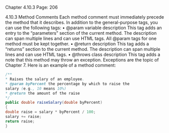 Chapter 4.10.3
Page: 206

4.10.3 Method Comments
Each method comment must immediately precede the method that it
describes. In addition to the general-purpose tags, you can use the following
tags:
• @param variable description
This tag adds an entry to the “parameters” section of the current method.
The description can span multiple lines and can use HTML tags. All @param
tags for one method must be kept together.
• @return description
This tag adds a “returns” section to the current method. The description can
span multiple lines and can use HTML tags.
• @throws class description
This tag adds a note that this method may throw an exception. Exceptions
are the topic of Chapter 7.
Here is an example of a method comment:


```java
/**
* Raises the salary of an employee.
* @param byPercent the percentage by which to raise the
salary (e.g., 10 means 10%)
* @return the amount of the raise
*/
public double raiseSalary(double byPercent)
{
double raise = salary * byPercent / 100;
salary += raise;
return raise;
}
```
